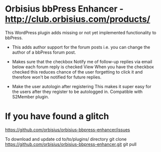 Orbisius bbPress Enhancer - http://club.orbisius.com/products/
=========================

This WordPress plugin adds missing or not yet implemented functionality to bbPress. 

* This adds author support for the forum posts i.e. you can change the author of a bbPress forum post.

* Makes sure that the checkbox Notify me of follow-up replies via email below each forum reply is checked View
    When you have the checkbox checked this reduces chance of the user forgetting to click it and therefore won't be notified for future replies.

* Make the user autologin after registering
    This makes it super easy for the users after they register to be autologged in. Compatible with S2Member plugin.


If you have found a glitch
==========================

https://github.com/orbisius/orbisius-bbpress-enhancer/issues



To download and update
cd to/to/plugins/ directory
git clone https://github.com/orbisius/orbisius-bbpress-enhancer.git
git pull

